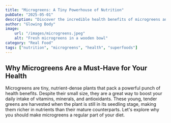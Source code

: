 ```yaml
---
title: "Microgreens: A Tiny Powerhouse of Nutrition"
pubDate: "2025-05-01"
description: "Discover the incredible health benefits of microgreens and why they should be a staple in your diet."
author: "Glowing Body"
image:
    url: "/images/microgreens.jpeg"
    alt: "Fresh microgreens in a wooden bowl"
category: "Real Food"
tags: ["nutrition", "microgreens", "health", "superfoods"]
---
```

## Why Microgreens Are a Must-Have for Your Health

Microgreens are tiny, nutrient-dense plants that pack a powerful punch of health benefits. Despite their small size, they are a great way to boost your daily intake of vitamins, minerals, and antioxidants. These young, tender greens are harvested when the plant is still in its seedling stage, making them richer in nutrients than their mature counterparts. Let's explore why you should make microgreens a regular part of your diet.